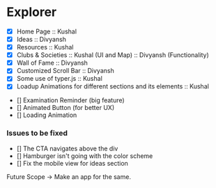 # Explorer

- [x] Home Page :: Kushal
- [x] Ideas :: Divyansh
- [x] Resources :: Kushal
- [x] Clubs & Societies :: Kushal (UI and Map) :: Divyansh (Functionality)
- [x] Wall of Fame :: Divyansh
- [x] Customized Scroll Bar :: Divyansh
- [x] Some use of typer.js :: Kushal
- [x] Loadup Animations for different sections and its elements :: Kushal

- [] Examination Reminder (big feature)
- [] Animated Button (for better UX)
- [] Loading Animation 

### Issues to be fixed

- [] The CTA navigates above the div
- [] Hamburger isn't going with the color scheme 
- [] Fix the mobile view for ideas section

Future Scope -> Make an app for the same.

